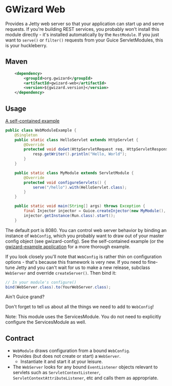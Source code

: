# GWizard Web

Provides a Jetty web server so that your application can start up and serve requests. If you're building
REST services, you probably won't install this module directly - it's installed automatically by
the `RestModule`. If you just want to `serve()` or `filter()` requests from your Guice ServletModules,
this is your huckleberry.

## Maven

```xml
	<dependency>
		<groupId>org.gwizard</groupId>
		<artifactId>gwizard-web</artifactId>
		<version>${gwizard.version}</version>
	</dependency>
```

## Usage

[A self-contained example](src/test/java/org/gwizard/web/example/WebModuleExample.java)

```java
public class WebModuleExample {
	@Singleton
	public static class HelloServlet extends HttpServlet {
		@Override
		protected void doGet(HttpServletRequest req, HttpServletResponse resp) throws ServletException, IOException {
			resp.getWriter().println("Hello, World");
		}
	}

	public static class MyModule extends ServletModule {
		@Override
		protected void configureServlets() {
			serve("/hello").with(HelloServlet.class);
		}
	}

	public static void main(String[] args) throws Exception {
		final Injector injector = Guice.createInjector(new MyModule(), new WebModule());
		injector.getInstance(Run.class).start();
	}
```

The default port is 8080. You can control web server behavior by binding an instance of `WebConfig`,
which you probably want to draw out of your master config object (see gwizard-config). See the self-contained
example (or the [gwizard-example application](https://github.com/gwizard/gwizard-example) for a more thorough
example.

If you look closely you'll note that `WebConfig` is rather thin on configuration options - that's because this
framework is very new. If you need to fine-tune Jetty and you can't wait for us to make a new release, subclass
`WebServer` and override `createServer()`. Then bind it:

```java
// In your module's configure()
bind(WebServer.class).to(YourWebServer.class);
```

Ain't Guice grand?

Don't forget to tell us about all the things we need to add to `WebConfig`!

Note: This module uses the ServicesModule. You do not need to explicitly configure the ServicesModule as well.

## Contract

* `WebModule` draws configuration from a bound `WebConfig`.
* Provides (but does not create or start) a `WebServer`.
  * Instantiate it and start it at your leisure.
* The `WebServer` looks for any bound `EventListener` objects relevant to servlets such as `ServletContextListener`,
`ServletContextAttributeListener`, etc and calls them as appropriate.
